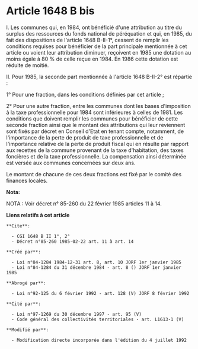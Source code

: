 # Article 1648 B bis

I. Les communes qui, en 1984, ont bénéficié d'une attribution au titre du surplus des ressources du fonds national de
péréquation et qui, en 1985, du fait des dispositions de l'article 1648 B-II-1°, cessent de remplir les conditions requises
pour bénéficier de la part principale mentionnée à cet article ou voient leur attribution diminuer, reçoivent en 1985 une
dotation au moins égale à 80 % de celle reçue en 1984. En 1986 cette dotation est réduite de moitié.

II. Pour 1985, la seconde part mentionnée à l'article 1648 B-II-2° est répartie : 

1° Pour une fraction, dans les conditions définies par cet article ; 

2° Pour une autre fraction, entre les communes dont les bases d'imposition à la taxe professionnelle pour 1984 sont
inférieures à celles de 1981. Les conditions que doivent remplir les communes pour bénéficier de cette seconde fraction ainsi
que le montant des attributions qui leur reviennent sont fixés par décret en Conseil d'Etat en tenant compte, notamment, de
l'importance de la perte de produit de taxe professionnelle et de l'importance relative de la perte de produit fiscal qui en
résulte par rapport aux recettes de la commune provenant de la taxe d'habitation, des taxes foncières et de la taxe
professionnelle. La compensation ainsi déterminée est versée aux communes concernées sur deux ans. 

Le montant de chacune de ces deux fractions est fixé par le comité des finances locales.

**Nota:**

NOTA : Voir décret n° 85-260 du 22 février 1985 articles 11 à 14.

**Liens relatifs à cet article**

	**Cite**:

	  - CGI 1648 B II 1°, 2°
	  - Décret n°85-260 1985-02-22 art. 11 à art. 14

	**Créé par**:

	  - Loi n°84-1284 1984-12-31 art. 8, art. 10 JORF 1er janvier 1985
	  - Loi n°84-1284 du 31 décembre 1984 - art. 8 () JORF 1er janvier 1985

	**Abrogé par**:

	  - Loi n°92-125 du 6 février 1992 - art. 128 (V) JORF 8 février 1992

	**Cité par**:

	  - Loi n°97-1269 du 30 décembre 1997 - art. 95 (V)
	  - Code général des collectivités territoriales - art. L1613-1 (V)

	**Modifié par**:

	  - Modification directe incorporée dans l'édition du 4 juillet 1992
